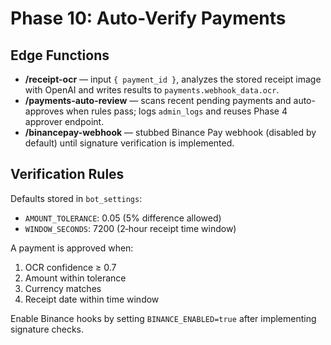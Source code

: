 # Phase 10: Auto-Verify Payments

## Edge Functions

- **/receipt-ocr** — input `{ payment_id }`, analyzes the stored receipt image
  with OpenAI and writes results to `payments.webhook_data.ocr`.
- **/payments-auto-review** — scans recent pending payments and auto-approves
  when rules pass; logs `admin_logs` and reuses Phase 4 approver endpoint.
- **/binancepay-webhook** — stubbed Binance Pay webhook (disabled by default)
  until signature verification is implemented.

## Verification Rules

Defaults stored in `bot_settings`:

- `AMOUNT_TOLERANCE`: 0.05 (5% difference allowed)
- `WINDOW_SECONDS`: 7200 (2‑hour receipt time window)

A payment is approved when:

1. OCR confidence ≥ 0.7
2. Amount within tolerance
3. Currency matches
4. Receipt date within time window

Enable Binance hooks by setting `BINANCE_ENABLED=true` after implementing
signature checks.

